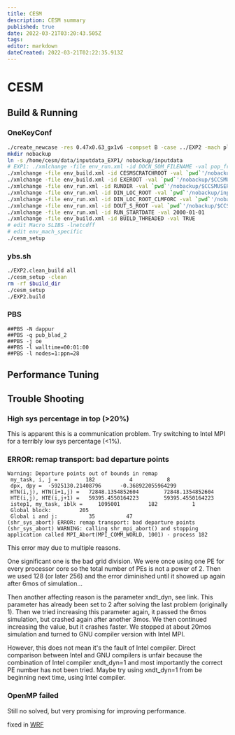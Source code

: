 ```yaml
---
title: CESM
description: CESM summary
published: true
date: 2022-03-21T03:20:43.505Z
tags: 
editor: markdown
dateCreated: 2022-03-21T02:22:35.913Z
---
```


# CESM

## Build & Running

### OneKeyConf

```bash
./create_newcase -res 0.47x0.63_gx1v6 -compset B -case ../EXP2 -mach pleiades-ivy
mkdir nobackup
ln -s /home/cesm/data/inputdata_EXP1/ nobackup/inputdata
# EXP1: ./xmlchange -file env_run.xml -id DOCN_SOM_FILENAME -val pop_frc.gx1v6.091112.nc
./xmlchange -file env_build.xml -id CESMSCRATCHROOT -val `pwd`'/nobackup/$USER'
./xmlchange -file env_build.xml -id EXEROOT -val `pwd`'/nobackup/$CCSMUSER/$CASE/bld'
./xmlchange -file env_run.xml -id RUNDIR -val `pwd`'/nobackup/$CCSMUSER/$CASE/run'
./xmlchange -file env_run.xml -id DIN_LOC_ROOT -val `pwd`'/nobackup/inputdata'
./xmlchange -file env_run.xml -id DIN_LOC_ROOT_CLMFORC -val `pwd`'/nobackup/inputdata/atm/datm7'
./xmlchange -file env_run.xml -id DOUT_S_ROOT -val `pwd`'/nobackup/$CCSMUSER/archive/$CASE'
./xmlchange -file env_run.xml -id RUN_STARTDATE -val 2000-01-01
./xmlchange -file env_build.xml -id BUILD_THREADED -val TRUE
# edit Macro SLIBS -lnetcdff
# edit env_mach_specific
./cesm_setup
```

### ybs.sh

```bash
./EXP2.clean_build all
./cesm_setup -clean
rm -rf $build_dir
./cesm_setup
./EXP2.build
```

### PBS

```
##PBS -N dappur
##PBS -q pub_blad_2
##PBS -j oe
##PBS -l walltime=00:01:00
##PBS -l nodes=1:ppn=28
```


## Performance Tuning

## Trouble Shooting

### High sys percentage in top (>20%)

This is apparent this is a communication problem. Try switching to Intel MPI for a terribly low sys percentage (\<1%).

### ERROR: remap transport: bad departure points

```
Warning: Departure points out of bounds in remap                  
 my_task, i, j =         182           4           8              
 dpx, dpy =  -5925130.21408796      -0.368922055964299            
 HTN(i,j), HTN(i+1,j) =   72848.1354852604        72848.1354852604
 HTE(i,j), HTE(i,j+1) =   59395.4550164223        59395.4550164223
 istep1, my_task, iblk =     1095001         182           1      
 Global block:         205                                        
 Global i and j:          35          47                          
(shr_sys_abort) ERROR: remap transport: bad departure points      
(shr_sys_abort) WARNING: calling shr_mpi_abort() and stopping     
application called MPI_Abort(MPI_COMM_WORLD, 1001) - process 182
```

This error may due to multiple reasons.

One significant one is the bad grid division. We were once using one PE for every processor core so the total number of PEs is not a power of 2. Then we used 128 (or later 256) and the error diminished until it showed up again after 6mos of simulation...

Then another affecting reason is the parameter xndt_dyn, see link. This parameter has already been set to 2 after solving the last problem (originally 1). Then we tried increasing this parameter again, it passed the 6mos simulation, but crashed again after another 3mos. We then continued increasing the value, but it crashes faster. We stopped at about 20mos simulation and turned to GNU compiler version with Intel MPI.

However, this does not mean it's the fault of Intel compiler. Direct comparison between Intel and GNU compilers is unfair because the combination of Intel compiler xndt_dyn=1 and most importantly the correct PE number has not been tried. Maybe try using xndt_dyn=1 from be beginning next time, using Intel compiler.

### OpenMP failed

Still no solved, but very promising for improving performance.

fixed in [WRF](../../ISC/ISC-21/WRF.md)

